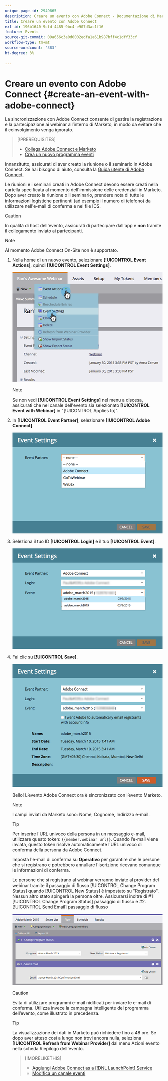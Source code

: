 ```yaml
---
unique-page-id: 2949865
description: Creare un evento con Adobe Connect - Documentazione di Marketo - Documentazione del prodotto
title: Creare un evento con Adobe Connect
exl-id: 196b1640-9cfd-4485-9bc4-e907d3ac1f16
feature: Events
source-git-commit: 09a656c3a0d0002edfa1a61b987bff4c1dff33cf
workflow-type: tm+mt
source-wordcount: '383'
ht-degree: 3%

---
```


# Creare un evento con Adobe Connect {#create-an-event-with-adobe-connect}

La sincronizzazione con Adobe Connect consente di gestire la registrazione e la partecipazione ai webinar all’interno di Marketo, in modo da evitare che il coinvolgimento venga ignorato.

>[!PREREQUISITES]
>
>* [Collega Adobe Connect e Marketo](/help/marketo/product-docs/administration/additional-integrations/add-adobe-connect-as-a-launchpoint-service.md)
>* [Crea un nuovo programma eventi](/help/marketo/product-docs/demand-generation/events/understanding-events/create-a-new-event-program.md)

Innanzitutto, assicurati di aver creato la riunione o il seminario in Adobe Connect. Se hai bisogno di aiuto, consulta la [Guida utente di Adobe Connect](https://help.adobe.com/en_US/connect/9.0/using/index.html).

Le riunioni e i seminari creati in Adobe Connect devono essere creati nella cartella specificata al momento dell&#39;immissione delle credenziali in Marketo. Dopo aver creato la riunione o il seminario, prendere nota di tutte le informazioni logistiche pertinenti (ad esempio il numero di telefono) da utilizzare nell&#39;e-mail di conferma e nel file ICS.

>[!CAUTION]
>
>In qualità di host dell&#39;evento, assicurati di partecipare dall&#39;app e **non** tramite il collegamento inviato ai partecipanti.

>[!NOTE]
>
>Al momento Adobe Connect On-Site non è supportato.

1. Nella home di un nuovo evento, selezionare **[!UICONTROL Event Actions]**, quindi **[!UICONTROL Event Settings]**.

   ![](assets/image2015-1-30-15-3a34-3a28.png)

   >[!NOTE]
   >
   >Se non vedi **[!UICONTROL Event Settings]** nel menu a discesa, assicurati che nel canale dell&#39;evento sia selezionato **[!UICONTROL Event with Webinar]** in &quot;[!UICONTROL Applies to]&quot;.

1. In **[!UICONTROL Event Partner]**, selezionare **[!UICONTROL Adobe Connect]**.

   ![](assets/event-settings-adobe-connect.png)

1. Seleziona il tuo ID **[!UICONTROL Login]** e il tuo **[!UICONTROL Event]**.

   ![](assets/event-settings-select-event-adobe-connect.png)

1. Fai clic su **[!UICONTROL Save]**.

   ![](assets/event-settings-overview.png)

   Bello! L’evento Adobe Connect ora è sincronizzato con l’evento Marketo.

   >[!NOTE]
   >
   >I campi inviati da Marketo sono: Nome, Cognome, Indirizzo e-mail.

   >[!TIP]
   >
   >Per inserire l&#39;URL univoco della persona in un messaggio e-mail, utilizzare questo token: `{{member.webinar url}}`. Quando l’e-mail viene inviata, questo token risolve automaticamente l’URL univoco di conferma della persona da Adobe Connect.
   >
   >Imposta l&#39;e-mail di conferma su **Operativo** per garantire che le persone che si registrano e potrebbero annullare l&#39;iscrizione ricevano comunque le informazioni di conferma.

   Le persone che si registrano al webinar verranno inviate al provider del webinar tramite il passaggio di flusso [!UICONTROL Change Program Status] quando [!UICONTROL New Status] è impostato su &quot;Registrato&quot;. Nessun altro stato spingerà la persona oltre. Assicurarsi inoltre di #1 [!UICONTROL Change Program Status] passaggio di flusso e #2. [!UICONTROL Send Email] passaggio di flusso

   ![](assets/adobe.png)

   >[!CAUTION]
   >
   >Evita di utilizzare programmi e-mail nidificati per inviare le e-mail di conferma. Utilizza invece la campagna intelligente del programma dell’evento, come illustrato in precedenza.

   >[!TIP]
   >
   >La visualizzazione dei dati in Marketo può richiedere fino a 48 ore. Se dopo aver atteso così a lungo non trovi ancora nulla, seleziona **[!UICONTROL Refresh from Webinar Provider]** dal menu Azioni evento nella scheda Riepilogo dell&#39;evento.

   >[!MORELIKETHIS]
   >
   >* [Aggiungi Adobe Connect as a [!DNL LaunchPoint] Service](/help/marketo/product-docs/administration/additional-integrations/add-adobe-connect-as-a-launchpoint-service.md)
   >* [Modifica un canale eventi](/help/marketo/product-docs/demand-generation/events/understanding-events/edit-an-event-channel.md)
